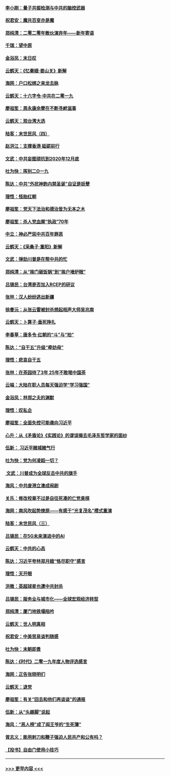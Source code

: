 #### [李小刚：量子共振检测与中共的脑控武器](../pages/nsc993/n11754518.md?t=12310002) 
#### [祝君安：魔共百变亦是魔](../pages/nsc993/n11754469.md?t=12310002) 
#### [郑纯清：二零二零年散伙演弃年——新年寄语](../pages/nsc993/n11754195.md?t=12310002) 
#### [千瑞：望中原](../pages/nsc993/n11754159.md?t=12310002) 
#### [金浴凤：末日叹](../pages/nsc993/n11752359.md?t=12310002) 
#### [云鹤天：《忆秦娥‧娄山关》新解](../pages/nsc993/n11752348.md?t=12310002) 
#### [海网：户口松绑之来龙去脉](../pages/nsc993/n11752328.md?t=12310002) 
#### [云鹤天：十六字令‧中共在二零一九](../pages/nsc993/n11752305.md?t=12310002) 
#### [廖祖笙：周永康余孽在不断寻衅滋事](../pages/nsc993/n11751013.md?t=12310002) 
#### [云鹤天：观台湾大选](../pages/nsc993/n11751007.md?t=12310002) 
#### [陆客：末世民风（四）](../pages/nsc993/n11749203.md?t=12310002) 
#### [赵洪江：支撑香港 砥砺前行](../pages/nsc993/n11748482.md?t=12310002) 
#### [文武：中共妄图顽抗到2020年12月底](../pages/nsc993/n11748446.md?t=12310002) 
#### [吐为快：挥别二O一九](../pages/nsc993/n11748411.md?t=12310002) 
#### [陈达：中共“外扰神韵内禁圣诞”自证是妖孽](../pages/nsc993/n11748226.md?t=12310002) 
#### [理悟：怪胎红朝](../pages/nsc993/n11748206.md?t=12310002) 
#### [廖祖笙：党天下法治和德治皆为无本之木](../pages/nsc993/n11748135.md?t=12310002) 
#### [廖祖笙：杀人党血腥“执政”70年](../pages/nsc993/n11745144.md?t=12310002) 
#### [中立：神必严惩中共百年罪恶](../pages/nsc993/n11744970.md?t=12310002) 
#### [云鹤天：《采桑子‧重阳》新解](../pages/nsc993/n11744948.md?t=12310002) 
#### [文武：弹劾川普是在帮中共的忙](../pages/nsc993/n11744758.md?t=12310002) 
#### [郑纯清：从“挨门砸饭锅”到“挨户堵炉眼”](../pages/nsc993/n11744745.md?t=12310002) 
#### [吕锡民：台湾是否加入RCEP的研议](../pages/nsc993/n11744701.md?t=12310002) 
#### [张林：汉人纷纷逃出新疆](../pages/nsc993/n11743530.md?t=12310002) 
#### [徐曼沅：从张云雷被封杀想起相声大师吴兆南](../pages/nsc993/n11741816.md?t=12310002) 
#### [云鹤天：卜算子‧垂死挣扎](../pages/nsc993/n11739956.md?t=12310002) 
#### [李春草：唐多令‧红朝的“斗”与“拍”](../pages/nsc993/n11739830.md?t=12310002) 
#### [陈达：“自干五”升级“牵妨母”](../pages/nsc993/n11739724.md?t=12310002) 
#### [理悟：悲哀自干五](../pages/nsc993/n11739547.md?t=12310002) 
#### [张林：在茶园待了3年 25年不敢喝中国茶](../pages/nsc993/n11739240.md?t=12310002) 
#### [云端：大陆在职人员每天强迫学“学习强国”](../pages/nsc993/n11738735.md?t=12310002) 
#### [金浴凤：林郑之夫的渊默](../pages/nsc993/n11737735.md?t=12310002) 
#### [理悟：叹私企](../pages/nsc993/n11737715.md?t=12310002) 
#### [廖祖笙：全面失控可能袭向习近平](../pages/nsc993/n11737704.md?t=12310002) 
#### [心升：从《矛盾论》《实践论》的谬误揭去毛泽东哲学家的面纱](../pages/nsc993/n11736962.md?t=12310002) 
#### [伍新： 习近平赌城赌气行](../pages/nsc993/n11736929.md?t=12310002) 
#### [吐为快：党为何凌蹈一切？](../pages/nsc993/n11736915.md?t=12310002) 
#### [ 文武：川普成为全球反击中共的旗手](../pages/nsc993/n11736882.md?t=12310002) 
#### [海风：中共废港立澳成闹剧](../pages/nsc993/n11735857.md?t=12310002) 
#### [关乐：修改校章不过是自往死凑的亡党臭棋](../pages/nsc993/n11735097.md?t=12310002) 
#### [海网：南风吹起势燎原——有感于“光复茂名”模式重演](../pages/nsc993/n11732308.md?t=12310002) 
#### [陆客：末世民风（三）](../pages/nsc993/n11732211.md?t=12310002) 
#### [吕锡民：在5G未来演进中的AI](../pages/nsc993/n11730010.md?t=12310002) 
#### [云鹤天：中共的心态](../pages/nsc993/n11729906.md?t=12310002) 
#### [陈达：习近平夸林郑月娥“恪尽职守”感言](../pages/nsc993/n11729881.md?t=12310002) 
#### [理悟：天开眼](../pages/nsc993/n11729699.md?t=12310002) 
#### [洪微：英超球星也遭中共封杀](../pages/nsc993/n11727243.md?t=12310002) 
#### [吕锡民：服务业与城市化——全球宏观经济转型](../pages/nsc993/n11725845.md?t=12310002) 
#### [郑纯清：厦门地铁塌陷吟](../pages/nsc993/n11725813.md?t=12310002) 
#### [云鹤天：世人明真相](../pages/nsc993/n11725621.md?t=12310002) 
#### [祝君安：中美贸易谈判随感](../pages/nsc993/n11725609.md?t=12310002) 
#### [吐为快：末朝即景](../pages/nsc993/n11723365.md?t=12310002) 
#### [陈达：《时代》二零一九年度人物评选感言](../pages/nsc993/n11723337.md?t=12310002) 
#### [海网：正告张晓明们](../pages/nsc993/n11723228.md?t=12310002) 
#### [云鹤天：退党](../pages/nsc993/n11723056.md?t=12310002) 
#### [廖祖笙：有关“回去和他们再谈谈”的通报](../pages/nsc993/n11722442.md?t=12310002) 
#### [伍新：从“头踢脚”说起](../pages/nsc993/n11722429.md?t=12310002) 
#### [海风：“恶人榜”成了阎王爷的“生死簿”](../pages/nsc993/n11722272.md?t=12310002) 
#### [胥志义：能用剌刀和鞭子强迫人民共产和公有吗？](../pages/nsc993/n11720569.md?t=12310002) 
#### [【投书】自由门使用小技巧](../pages/nsc993/n11720180.md?t=12310002) 

----
#### [ >>> 更早内容 <<< ](../indexes/nsc993-earlier.md)
